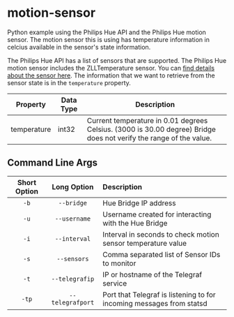 # motion-sensor

Python example using the Philips Hue API and the Philips Hue motion sensor. The motion sensor this is using has temperature information in celcius available in the sensor's state information.

The Philips Hue API has a list of sensors that are supported. The Philips Hue motion sensor includes the ZLLTemperature sensor. You can [find details about the sensor here](https://developers.meethue.com/develop/hue-api/supported-devices/#supportred-sensors). The information that we want to retrieve from the sensor state is in the `temperature` property.

| Property    | Data Type | Description                                                                                                        |
|-------------|-----------|--------------------------------------------------------------------------------------------------------------------|
| temperature | int32     | Current temperature in 0.01 degrees Celsius. (3000 is 30.00 degree) Bridge does not verify the range of the value. |

## Command Line Args

| Short Option | Long Option  | Description                                                  |
|:------------:|:------------:|:-------------------------------------------------------------|
|     `-b`     |  `--bridge`  | Hue Bridge IP address |
|     `-u`     | `--username` | Username created for interacting with the Hue Bridge |
|     `-i`     | `--interval` | Interval in seconds to check motion sensor temperature value |
|     `-s`     | `--sensors`  | Comma separated list of Sensor IDs to monitor |
|     `-t`     | `--telegrafip`  | IP or hostname of the Telegraf service |
|     `-tp`     | `--telegrafport`  | Port that Telegraf is listening to for incoming messages from statsd |
